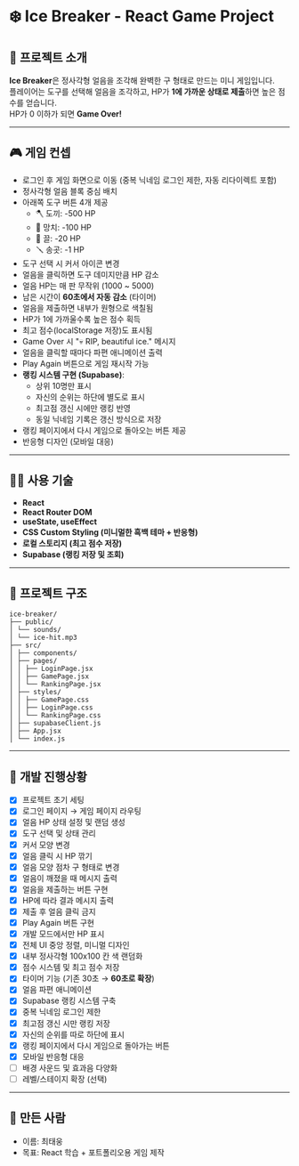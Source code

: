 # ❄️ Ice Breaker - React Game Project

## 📌 프로젝트 소개

**Ice Breaker**은 정사각형 얼음을 조각해 완벽한 구 형태로 만드는 미니 게임입니다.  
플레이어는 도구를 선택해 얼음을 조각하고, HP가 **1에 가까운 상태로 제출**하면 높은 점수를 얻습니다.  
HP가 0 이하가 되면 **Game Over!**

---

## 🎮 게임 컨셉

- 로그인 후 게임 화면으로 이동 (중복 닉네임 로그인 제한, 자동 리다이렉트 포함)
- 정사각형 얼음 블록 중심 배치
- 아래쪽 도구 버튼 4개 제공
  - 🪓 도끼: -500 HP
  - 🔨 망치: -100 HP
  - 🔧 끌: -20 HP
  - 🪛 송곳: -1 HP
- 도구 선택 시 커서 아이콘 변경
- 얼음을 클릭하면 도구 데미지만큼 HP 감소
- 얼음 HP는 매 판 무작위 (1000 ~ 5000)
- 남은 시간이 **60초에서 자동 감소** (타이머)
- 얼음을 제출하면 내부가 원형으로 색칠됨
- HP가 1에 가까울수록 높은 점수 획득
- 최고 점수(localStorage 저장)도 표시됨
- Game Over 시 "💀 RIP, beautiful ice." 메시지
- 얼음을 클릭할 때마다 파편 애니메이션 출력
- Play Again 버튼으로 게임 재시작 가능
- **랭킹 시스템 구현 (Supabase)**:
  - 상위 10명만 표시
  - 자신의 순위는 하단에 별도로 표시
  - 최고점 갱신 시에만 랭킹 반영
  - 동일 닉네임 기록은 갱신 방식으로 저장
- 랭킹 페이지에서 다시 게임으로 돌아오는 버튼 제공
- 반응형 디자인 (모바일 대응)

---

## 🧑‍💻 사용 기술

- **React**
- **React Router DOM**
- **useState, useEffect**
- **CSS Custom Styling (미니멀한 흑백 테마 + 반응형)**
- **로컬 스토리지 (최고 점수 저장)**
- **Supabase (랭킹 저장 및 조회)**

---

## 📁 프로젝트 구조

```
ice-breaker/
├── public/
│ └── sounds/
│ └── ice-hit.mp3
├── src/
│ ├── components/
│ ├── pages/
│ │ ├── LoginPage.jsx
│ │ ├── GamePage.jsx
│ │ └── RankingPage.jsx
│ ├── styles/
│ │ ├── GamePage.css
│ │ ├── LoginPage.css
│ │ └── RankingPage.css
│ ├── supabaseClient.js
│ ├── App.jsx
│ └── index.js
```

---

## 🚧 개발 진행상황

- [x] 프로젝트 초기 세팅
- [x] 로그인 페이지 → 게임 페이지 라우팅
- [x] 얼음 HP 상태 설정 및 랜덤 생성
- [x] 도구 선택 및 상태 관리
- [x] 커서 모양 변경
- [x] 얼음 클릭 시 HP 깎기
- [x] 얼음 모양 점차 구 형태로 변경
- [x] 얼음이 깨졌을 때 메시지 출력
- [x] 얼음을 제출하는 버튼 구현
- [x] HP에 따라 결과 메시지 출력
- [x] 제출 후 얼음 클릭 금지
- [x] Play Again 버튼 구현
- [x] 개발 모드에서만 HP 표시
- [x] 전체 UI 중앙 정렬, 미니멀 디자인
- [x] 내부 정사각형 100x100 칸 색 랜덤화
- [x] 점수 시스템 및 최고 점수 저장
- [x] 타이머 기능 (기존 30초 → **60초로 확장**)
- [x] 얼음 파편 애니메이션
- [x] Supabase 랭킹 시스템 구축
- [x] 중복 닉네임 로그인 제한
- [x] 최고점 갱신 시만 랭킹 저장
- [x] 자신의 순위를 따로 하단에 표시
- [x] 랭킹 페이지에서 다시 게임으로 돌아가는 버튼
- [x] 모바일 반응형 대응
- [ ] 배경 사운드 및 효과음 다양화
- [ ] 레벨/스테이지 확장 (선택)

---

## 🙌 만든 사람

- 이름: 최태웅
- 목표: React 학습 + 포트폴리오용 게임 제작
